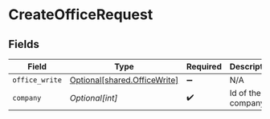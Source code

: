 # CreateOfficeRequest


## Fields

| Field                                                                  | Type                                                                   | Required                                                               | Description                                                            |
| ---------------------------------------------------------------------- | ---------------------------------------------------------------------- | ---------------------------------------------------------------------- | ---------------------------------------------------------------------- |
| `office_write`                                                         | [Optional[shared.OfficeWrite]](undefined/models/shared/officewrite.md) | :heavy_minus_sign:                                                     | N/A                                                                    |
| `company`                                                              | *Optional[int]*                                                        | :heavy_check_mark:                                                     | Id of the company                                                      |